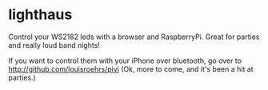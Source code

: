 # lighthaus
Control your WS2182 leds with a browser and RaspberryPi.  Great for parties and really loud band nights!

If you want to control them with your iPhone over bluetooth, go over to http://github.com/louisroehrs/pivi 
(Ok, more to come, and it's been a hit at parties.)


